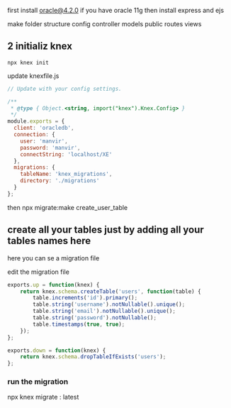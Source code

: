 first install oracle@4.2.0 if you have oracle 11g then install express and ejs 

make folder structure 
config
controller
models
public
routes
views

## 2 initializ knex 
```
npx knex init
```

update knexfile.js
```js
// Update with your config settings.

/**
 * @type { Object.<string, import("knex").Knex.Config> }
 */
module.exports = {
  client: 'oracledb',
  connection: {
    user: 'manvir',
    password: 'manvir',
    connectString: 'localhost/XE'
  },
  migrations: {
    tableName: 'knex_migrations',
    directory: './migrations'
  }
};

```



then npx migrate:make create_user_table

## create all your tables just by adding all your tables names here 


here you can se a migration file 

edit the migration file 

```js
exports.up = function(knex) {
    return knex.schema.createTable('users', function(table) {
        table.increments('id').primary();
        table.string('username').notNullable().unique();
        table.string('email').notNullable().unique();
        table.string('password').notNullable();
        table.timestamps(true, true);
    });
};

exports.down = function(knex) {
    return knex.schema.dropTableIfExists('users');
};

```

### run the migration

npx knex migrate : latest